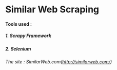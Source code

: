 # Similar Web Scraping 

#### Tools used :
##### 1. Scrapy Framework
##### 2. Selenium 

###### The site : SimilarWeb.com(http://similarweb.com/)
